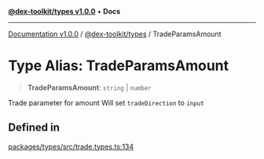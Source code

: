 [**@dex-toolkit/types v1.0.0**](../README.md) • **Docs**

***

[Documentation v1.0.0](../../../packages.md) / [@dex-toolkit/types](../README.md) / TradeParamsAmount

# Type Alias: TradeParamsAmount

> **TradeParamsAmount**: `string` \| `number`

Trade parameter for amount
Will set `tradeDirection` to `input`

## Defined in

[packages/types/src/trade.types.ts:134](https://github.com/niZmosis/dex-toolkit/blob/3d8b41b44787b30fbea5de3ab4737662ffb61bc8/packages/types/src/trade.types.ts#L134)
